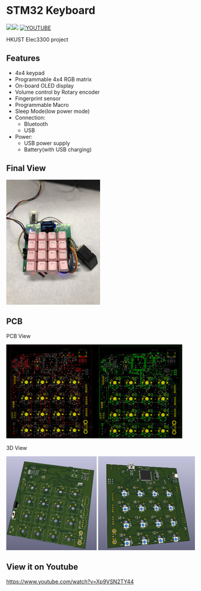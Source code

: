 # STM32 Keyboard
<img src="https://img.shields.io/badge/Made_with-stm32f103-blueviolet"><img src="https://img.shields.io/badge/Status-ongoing-brightgreen">
[![YOUTUBE](https://img.shields.io/badge/Video-Youtube-red)](https://youtu.be/Xp9VSN2TY44)

HKUST Elec3300 project

## Features
* 4x4 keypad
* Programmable 4x4 RGB matrix
* On-board OLED display
* Volume control by Rotary encoder
* Fingerprint sensor
* Programmable Macro
* Sleep Mode(low power mode)
* Connection:
    * Bluetooth
    * USB
* Power:
    * USB power supply
    * Battery(with USB charging)

## Final View
<img src = "images/view.jpg" width="250">

## PCB
PCB View

<img src = "images/pcb-front.png" height="250"><img src = "images/pcb-back.png" height="250">

3D View

<img src = "images/kicad-3dview-front.png" height="250"> <img src = "images/kicad-3dview-back.png" height="250">

## View it on Youtube
https://www.youtube.com/watch?v=Xp9VSN2TY44

